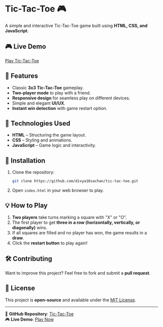 # Tic-Tac-Toe 🎮

A simple and interactive Tic-Tac-Toe game built using **HTML, CSS, and JavaScript**.

## 🎮 Live Demo
[Play Tic-Tac-Toe](https://divya16sachan.github.io/tic-tac-toe/)

## 📌 Features
- Classic **3x3 Tic-Tac-Toe** gameplay.
- **Two-player mode** to play with a friend.
- **Responsive design** for seamless play on different devices.
- Simple and elegant **UI/UX**.
- **Instant win detection** with game restart option.

## 🚀 Technologies Used
- **HTML** – Structuring the game layout.
- **CSS** – Styling and animations.
- **JavaScript** – Game logic and interactivity.

## 📂 Installation
1. Clone the repository:
   ```bash
   git clone https://github.com/divya16sachan/tic-tac-toe.git
   ```
2. Open `index.html` in your web browser to play.

## 💡 How to Play
1. **Two players** take turns marking a square with "X" or "O".
2. The first player to get **three in a row (horizontally, vertically, or diagonally)** wins.
3. If all squares are filled and no player has won, the game results in a **draw**.
4. Click the **restart button** to play again!

## 🛠️ Contributing
Want to improve this project? Feel free to fork and submit a **pull request**.

## 📜 License
This project is **open-source** and available under the [MIT License](LICENSE).

---

🔗 **GitHub Repository**: [Tic-Tac-Toe](https://github.com/divya16sachan/tic-tac-toe)  
🎮 **Live Demo**: [Play Now](https://divya16sachan.github.io/tic-tac-toe/)
